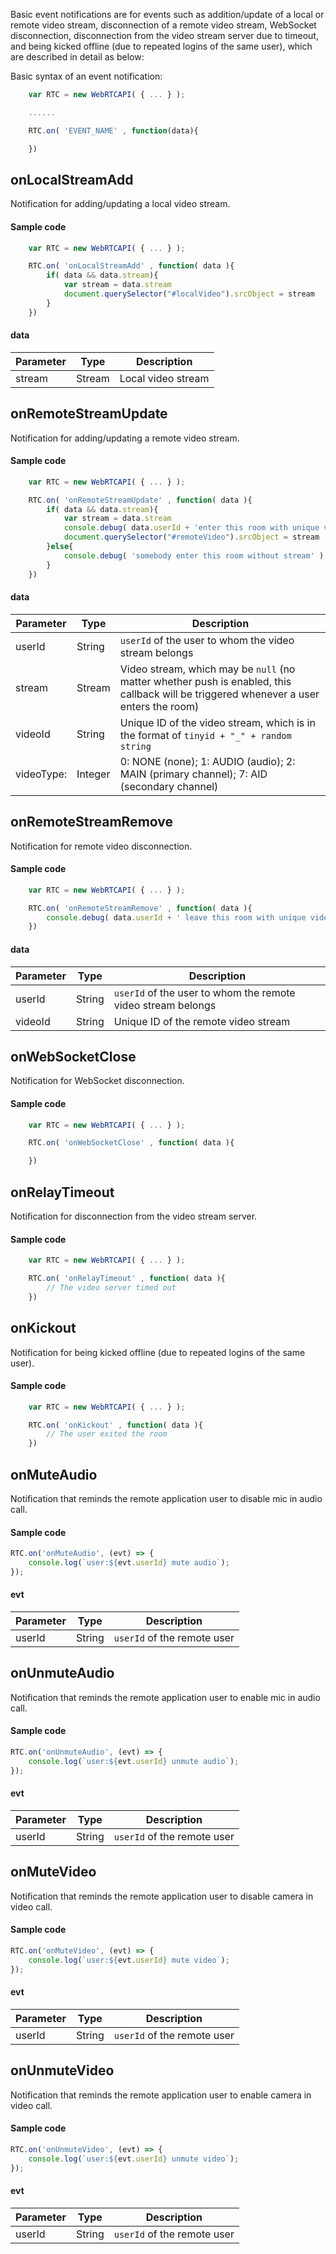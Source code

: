
Basic event notifications are for events such as addition/update of a local or remote video stream, disconnection of a remote video stream, WebSocket disconnection, disconnection from the video stream server due to timeout, and being kicked offline (due to repeated logins of the same user), which are described in detail as below:

Basic syntax of an event notification:
```javascript
    var RTC = new WebRTCAPI( { ... } );

    ......

    RTC.on( 'EVENT_NAME' , function(data){

    })
  ```


## onLocalStreamAdd
Notification for adding/updating a local video stream.
#### Sample code
```javascript
    var RTC = new WebRTCAPI( { ... } );

    RTC.on( 'onLocalStreamAdd' , function( data ){
        if( data && data.stream){
            var stream = data.stream
            document.querySelector("#localVideo").srcObject = stream
        }
    })
```
#### data
| Parameter | Type | Description |
| -------------------- | -------- | ------------- |
| stream         | Stream | Local video stream      |


## onRemoteStreamUpdate
Notification for adding/updating a remote video stream.
#### Sample code
```javascript
    var RTC = new WebRTCAPI( { ... } );

    RTC.on( 'onRemoteStreamUpdate' , function( data ){
        if( data && data.stream){
            var stream = data.stream
            console.debug( data.userId + 'enter this room with unique videoId '+ data.videoId  )
            document.querySelector("#remoteVideo").srcObject = stream
        }else{
            console.debug( 'somebody enter this room without stream' )
        }
    })
```
#### data
| Parameter | Type | Description |
| -------------------- | -------- | ------------- |
| userId     | String  | `userId` of the user to whom the video stream belongs    |
| stream     | Stream  | Video stream, which may be `null` (no matter whether push is enabled, this callback will be triggered whenever a user enters the room)  |
| videoId    | String  | Unique ID of the video stream, which is in the format of `tinyid + "_" + random string`      |
| videoType: | Integer | 0: NONE (none); 1: AUDIO (audio); 2: MAIN (primary channel); 7: AID (secondary channel) |


## onRemoteStreamRemove
Notification for remote video disconnection.
#### Sample code
```javascript
    var RTC = new WebRTCAPI( { ... } );

    RTC.on( 'onRemoteStreamRemove' , function( data ){
        console.debug( data.userId + ' leave this room with unique videoId '+ data.videoId  )
    })
```

#### data
| Parameter | Type | Description |
| -------------------- | -------- | ------------- | 
| userId         | String | `userId` of the user to whom the remote video stream belongs    |
| videoId    | String  | Unique ID of the remote video stream      |


## onWebSocketClose
Notification for WebSocket disconnection.
#### Sample code
```javascript
    var RTC = new WebRTCAPI( { ... } );

    RTC.on( 'onWebSocketClose' , function( data ){

    })
```

## onRelayTimeout
Notification for disconnection from the video stream server.
#### Sample code
```javascript
    var RTC = new WebRTCAPI( { ... } );

    RTC.on( 'onRelayTimeout' , function( data ){
        // The video server timed out
    })
```


## onKickout
Notification for being kicked offline (due to repeated logins of the same user).
#### Sample code
```javascript
    var RTC = new WebRTCAPI( { ... } );

    RTC.on( 'onKickout' , function( data ){
        // The user exited the room
    })
```

## onMuteAudio
Notification that reminds the remote application user to disable mic in audio call.
#### Sample code
```javascript
RTC.on('onMuteAudio', (evt) => {
    console.log(`user:${evt.userId} mute audio`);
});
```
#### evt
| Parameter | Type | Description |
| -------------------- | -------- | ------------- |
| userId     | String  | `userId` of the remote user    |
 
## onUnmuteAudio
Notification that reminds the remote application user to enable mic in audio call.

#### Sample code
```javascript
RTC.on('onUnmuteAudio', (evt) => {
    console.log(`user:${evt.userId} unmute audio`);
});
```
#### evt
| Parameter | Type | Description |
| -------------------- | -------- | ------------- |
| userId     | String  | `userId` of the remote user    |

## onMuteVideo
Notification that reminds the remote application user to disable camera in video call.

#### Sample code
```javascript
RTC.on('onMuteVideo', (evt) => {
    console.log(`user:${evt.userId} mute video`);
});
```
#### evt
| Parameter | Type | Description |
| -------------------- | -------- | ------------- |
| userId     | String  | `userId` of the remote user    |

## onUnmuteVideo
Notification that reminds the remote application user to enable camera in video call.

#### Sample code
```javascript
RTC.on('onUnmuteVideo', (evt) => {
    console.log(`user:${evt.userId} unmute video`);
});
```
#### evt
| Parameter | Type | Description |
| -------------------- | -------- | ------------- |
| userId     | String  | `userId` of the remote user    
